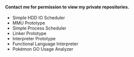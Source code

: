 
#### Contact me for permission to view my private repositories.

- Simple HDD IO Scheduler
- MMU Prototype
- Simple Process Scheduler
- Linker Prototype
- Interpreter Prototype
- Functional Language Interpreter
- Pokémon GO Usage Analyzer
